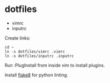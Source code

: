 # dotfiles
* vimrc
* inputrc

Create links:

```shell
cd ~
ln -s dotfiles/vimrc .vimrc
ln -s dotfiles/inputrc .inputrc
```

Run :PlugInstall from inside vim to install plugins.

Install [flake8](https://pypi.org/project/flake8/) for python linting.
